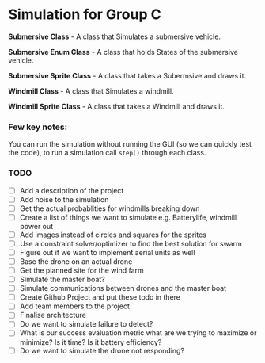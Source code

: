 # Simulation for Group C

**Submersive Class** - A class that Simulates a submersive vehicle.

**Submersive Enum Class** - A class that holds States of the submersive vehicle.

**Submersive Sprite Class** - A class that takes a Subermsive and draws it.

**Windmill Class** - A class that Simulates a windmill.

**Windmill Sprite Class** - A class that takes a Windmill and draws it.

### Few key notes:

You can run the simulation without running the GUI (so we can quickly test the code), to run a simulation call `step()` through each class.




### TODO
- [ ] Add a description of the project
- [ ] Add noise to the simulation
- [ ] Get the actual probablities for windmills breaking down
- [ ] Create a list of things we want to simulate e.g. Batterylife, windmill power out
- [ ] Add images instead of circles and squares for the sprites
- [ ] Use a constraint solver/optimizer to find the best solution for swarm
- [ ] Figure out if we want to implement aerial units as well
- [ ] Base the drone on an actual drone
- [ ] Get the planned site for the wind farm
- [ ] Simulate the master boat?
- [ ] Simulate communications between drones and the master boat
- [ ] Create Github Project and put these todo in there
- [ ] Add team members to the project
- [ ] Finalise architecture
- [ ] Do we want to simulate failure to detect?
- [ ] What is our success evaluation metric what are we trying to maximize or minimize? Is it time? Is it battery efficiency? 
- [ ] Do we want to simulate the drone not responding?